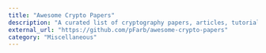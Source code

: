 ```yaml
---
title: "Awesome Crypto Papers"
description: "A curated list of cryptography papers, articles, tutorials and howtos."
external_url: "https://github.com/pFarb/awesome-crypto-papers"
category: "Miscellaneous"
---
```

